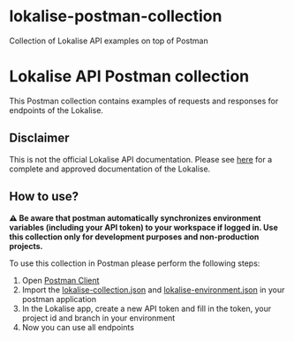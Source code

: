 # lokalise-postman-collection
Collection of Lokalise API examples on top of Postman

# Lokalise API Postman collection

This Postman collection contains examples of requests and responses for endpoints of the
Lokalise.

## Disclaimer

This is not the official Lokalise API documentation. Please see [here](https://app.lokalise.com/api2docs)
for a complete and approved documentation of the Lokalise.

## How to use?

**:warning: Be aware that postman automatically synchronizes environment variables (including your API token) to your workspace if logged in.
Use this collection only for development purposes and non-production projects.**

To use this collection in Postman please perform the following steps:

1. Open [Postman Client](https://www.postman.com)
2. Import the [lokalise-collection.json](lokalise-collection.json) and [lokalise-environment.json](lokalise-environment.json) in your postman application
3. In the Lokalise app, create a new API token and fill in the token, your project id and branch in your environment
4. Now you can use all endpoints

